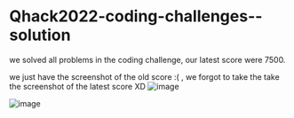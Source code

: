 # Qhack2022-coding-challenges--solution
we solved all problems in the coding challenge, our latest score were 7500.

we just have the screenshot of the old score :( , we forgot to take the take the screenshot of the latest score XD
![image](https://user-images.githubusercontent.com/70172995/158462425-6f688dee-7c38-40de-ba0d-e0782eee552a.png)

![image](https://user-images.githubusercontent.com/70172995/158463166-8dfd6289-b205-45bb-8b2c-a99dbc38a296.png)




